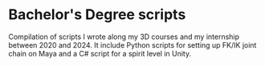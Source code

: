 # Bachelor's Degree scripts
Compilation of scripts I wrote along my 3D courses and my internship between 2020 and 2024.
It include Python scripts for setting up FK/IK joint chain on Maya
and a C# script for a spirit level in Unity.

